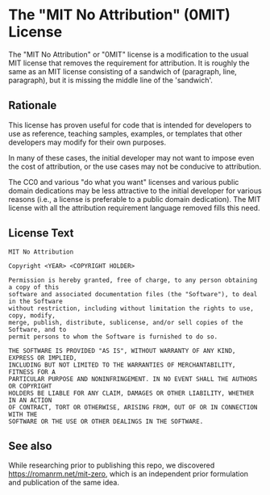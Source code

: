 # The "MIT No Attribution" (0MIT) License

The "MIT No Attribution" or "0MIT" license is a modification to the
usual MIT license that removes the requirement for attribution. It is
roughly the same as an MIT license consisting of a sandwich of
(paragraph, line, paragraph), but it is missing the middle line of the
'sandwich'.

## Rationale

This license has proven useful for code that is intended for
developers to use as reference, teaching samples, examples, or
templates that other developers may modify for their own purposes.

In many of these cases, the initial developer may not want to impose
even the cost of attribution, or the use cases may not be conducive to
attribution.

The CC0 and various "do what you want" licenses and various public
domain dedications may be less attractive to the initial developer for
various reasons (i.e., a license is preferable to a public domain
dedication).  The MIT license with all the attribution requirement
language removed fills this need.

## License Text


```
MIT No Attribution

Copyright <YEAR> <COPYRIGHT HOLDER>

Permission is hereby granted, free of charge, to any person obtaining a copy of this
software and associated documentation files (the "Software"), to deal in the Software
without restriction, including without limitation the rights to use, copy, modify,
merge, publish, distribute, sublicense, and/or sell copies of the Software, and to
permit persons to whom the Software is furnished to do so.

THE SOFTWARE IS PROVIDED "AS IS", WITHOUT WARRANTY OF ANY KIND, EXPRESS OR IMPLIED,
INCLUDING BUT NOT LIMITED TO THE WARRANTIES OF MERCHANTABILITY, FITNESS FOR A
PARTICULAR PURPOSE AND NONINFRINGEMENT. IN NO EVENT SHALL THE AUTHORS OR COPYRIGHT
HOLDERS BE LIABLE FOR ANY CLAIM, DAMAGES OR OTHER LIABILITY, WHETHER IN AN ACTION
OF CONTRACT, TORT OR OTHERWISE, ARISING FROM, OUT OF OR IN CONNECTION WITH THE
SOFTWARE OR THE USE OR OTHER DEALINGS IN THE SOFTWARE.
```

## See also

While researching prior to publishing this repo, we discovered
<https://romanrm.net/mit-zero>, which is an independent prior
formulation and publication of the same idea.
